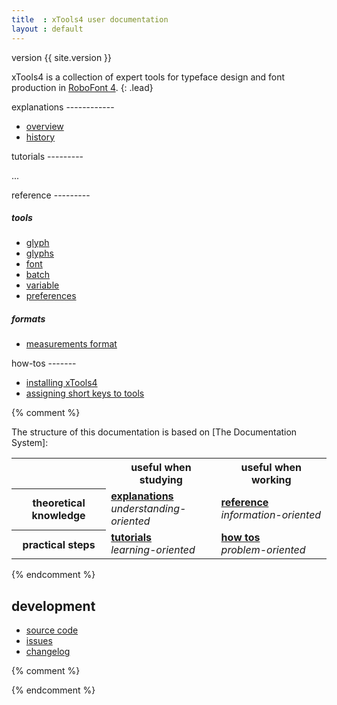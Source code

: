 ```yaml
---
title  : xTools4 user documentation
layout : default
---
```


<span class='badge bg-secondary rounded-0'>version {{ site.version }}</span>

xTools4 is a collection of expert tools for typeface design and font production in [RoboFont 4].
{: .lead}

[RoboFont 4]: http://robofont.com/

<div class='row'>

<div class='col-12 col-md-6 col-xl-3' markdown='1'>
explanations
------------

- [overview](explanations/overview)
- [history](explanations/history)
</div>

<div class='col-12 col-md-6 col-xl-3' markdown='1'>
tutorials
---------

...
</div>

<div class='col-12 col-md-6 col-xl-3' markdown='1'>
reference
---------

##### tools

- [glyph](reference/tools/glyph)
- [glyphs](reference/tools/glyphs)
- [font](reference/tools/font)
- [batch](reference/tools/batch)
- [variable](reference/tools/variable)
- [preferences](reference/tools/preferences)

##### formats

- [measurements format](reference/measurements-format)
</div>

<div class='col-12 col-md-6 col-xl-3' markdown='1'>
how-tos
-------

- [installing xTools4](how-tos/installing-xtools4)
- [assigning short keys to tools](#)
</div>

</div>


{% comment %}

<div class="alert alert-light my-4 rounded-0" role="alert" markdown=1>
The structure of this documentation is based on [The Documentation System]:

<table class='table'>
  <tr>
    <td width='30%'></td>
    <th width='35%' class='text-body-secondary'>useful when studying</th>
    <th width='35%' class='text-body-secondary'>useful when working</th>
  </tr>
  <tr>
    <th class='text-body-secondary'>theoretical knowledge</th>
    <td>
      <strong><a href='explanations'>explanations</a></strong><br/>
      <em>understanding-oriented</em>
    </td>
    <td>
      <strong><a href='reference'>reference</a></strong><br/>
      <em>information-oriented</em>
    </td>
  </tr>
  <tr>
    <th class='text-body-secondary'>practical steps</th>
    <td>
      <strong><a href='tutorials'>tutorials</a></strong><br/>
      <em>learning-oriented</em>
    </td>
    <td>
      <strong><a href='how-tos'>how tos</a></strong><br/>
      <em>problem-oriented</em>
    </td>
  </tr>
</table>

</div>

[The Documentation System]: http://docs.divio.com/documentation-system/

{% endcomment %}


development
-----------

- [source code](http://github.com/gferreira/xTools4)
- [issues](http://github.com/gferreira/xTools4/issues)
- [changelog](changelog)

{% comment %}
<script>
var imgs = [
  'xTools4_1.png',
  'xTools4_2.png',
  'xTools4_3.png',
  'xTools4_4.png',
  'xTools4_5.png',
];
var imgPath = "{{ 'images/index/' | relative_url }}" + imgs[Math.floor(Math.random() * imgs.length)];
document.write('<img class="img-fluid" src=' + imgPath + '/>')
</script>
{% endcomment %}
